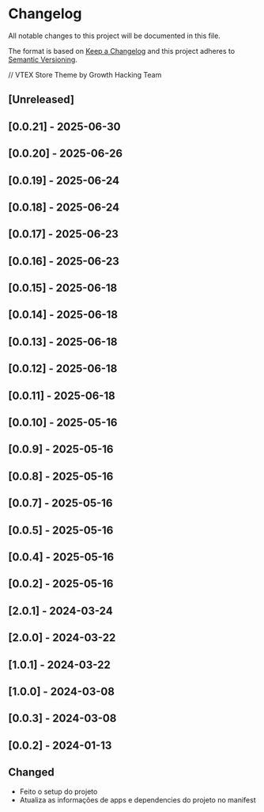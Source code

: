 # Changelog

All notable changes to this project will be documented in this file.

The format is based on [Keep a Changelog](http://keepachangelog.com/en/1.0.0/)
and this project adheres to [Semantic Versioning](http://semver.org/spec/v2.0.0.html).

// VTEX Store Theme by Growth Hacking Team 

## [Unreleased]

## [0.0.21] - 2025-06-30

## [0.0.20] - 2025-06-26

## [0.0.19] - 2025-06-24

## [0.0.18] - 2025-06-24

## [0.0.17] - 2025-06-23

## [0.0.16] - 2025-06-23

## [0.0.15] - 2025-06-18

## [0.0.14] - 2025-06-18

## [0.0.13] - 2025-06-18

## [0.0.12] - 2025-06-18

## [0.0.11] - 2025-06-18

## [0.0.10] - 2025-05-16

## [0.0.9] - 2025-05-16

## [0.0.8] - 2025-05-16

## [0.0.7] - 2025-05-16

## [0.0.5] - 2025-05-16

## [0.0.4] - 2025-05-16

## [0.0.2] - 2025-05-16

## [2.0.1] - 2024-03-24

## [2.0.0] - 2024-03-22

## [1.0.1] - 2024-03-22

## [1.0.0] - 2024-03-08

## [0.0.3] - 2024-03-08

## [0.0.2] - 2024-01-13
## Changed
 - Feito o setup do projeto
 - Atualiza as informações de apps e dependencies do projeto no manifest
